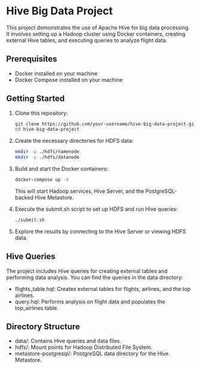 # Hive Big Data Project

This project demonstrates the use of Apache Hive for big data processing. It involves setting up a Hadoop cluster using Docker containers, creating external Hive tables, and executing queries to analyze flight data.

## Prerequisites

- Docker installed on your machine
- Docker Compose installed on your machine

## Getting Started

1. Clone this repository:

   ```bash
   git clone https://github.com/your-username/hive-big-data-project.git
   cd hive-big-data-project
   ```

2. Create the necessary directories for HDFS data:

   ```bash
   mkdir -p ./hdfs/namenode
   mkdir -p ./hdfs/datanode
   ```

3. Build and start the Docker containers:

   ```bash
   docker-compose up -d
   ```

   This will start Hadoop services, Hive Server, and the PostgreSQL-backed Hive Metastore.

4. Execute the submit.sh script to set up HDFS and run Hive queries:

   ```bash
   ./submit.sh
   ```

5. Explore the results by connecting to the Hive Server or viewing HDFS data.

## Hive Queries

The project includes Hive queries for creating external tables and performing data analysis. You can find the queries in the data directory:
- flights_table.hql: Creates external tables for flights, airlines, and the top airlines.
- query.hql: Performs analysis on flight data and populates the top_airlines table.

## Directory Structure

- data/: Contains Hive queries and data files.
- hdfs/: Mount points for Hadoop Distributed File System.
- metastore-postgresql/: PostgreSQL data directory for the Hive Metastore.